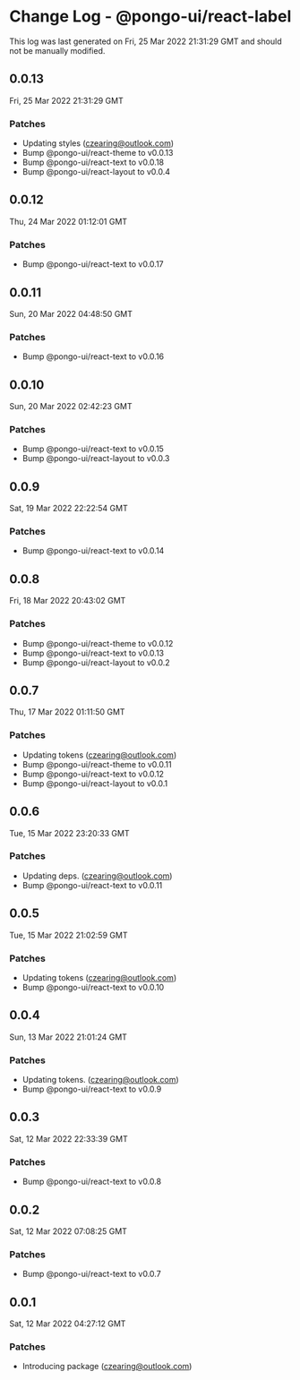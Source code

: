 # Change Log - @pongo-ui/react-label

This log was last generated on Fri, 25 Mar 2022 21:31:29 GMT and should not be manually modified.

<!-- Start content -->

## 0.0.13

Fri, 25 Mar 2022 21:31:29 GMT

### Patches

- Updating styles (czearing@outlook.com)
- Bump @pongo-ui/react-theme to v0.0.13
- Bump @pongo-ui/react-text to v0.0.18
- Bump @pongo-ui/react-layout to v0.0.4

## 0.0.12

Thu, 24 Mar 2022 01:12:01 GMT

### Patches

- Bump @pongo-ui/react-text to v0.0.17

## 0.0.11

Sun, 20 Mar 2022 04:48:50 GMT

### Patches

- Bump @pongo-ui/react-text to v0.0.16

## 0.0.10

Sun, 20 Mar 2022 02:42:23 GMT

### Patches

- Bump @pongo-ui/react-text to v0.0.15
- Bump @pongo-ui/react-layout to v0.0.3

## 0.0.9

Sat, 19 Mar 2022 22:22:54 GMT

### Patches

- Bump @pongo-ui/react-text to v0.0.14

## 0.0.8

Fri, 18 Mar 2022 20:43:02 GMT

### Patches

- Bump @pongo-ui/react-theme to v0.0.12
- Bump @pongo-ui/react-text to v0.0.13
- Bump @pongo-ui/react-layout to v0.0.2

## 0.0.7

Thu, 17 Mar 2022 01:11:50 GMT

### Patches

- Updating tokens (czearing@outlook.com)
- Bump @pongo-ui/react-theme to v0.0.11
- Bump @pongo-ui/react-text to v0.0.12
- Bump @pongo-ui/react-layout to v0.0.1

## 0.0.6

Tue, 15 Mar 2022 23:20:33 GMT

### Patches

- Updating deps. (czearing@outlook.com)
- Bump @pongo-ui/react-text to v0.0.11

## 0.0.5

Tue, 15 Mar 2022 21:02:59 GMT

### Patches

- Updating tokens (czearing@outlook.com)
- Bump @pongo-ui/react-text to v0.0.10

## 0.0.4

Sun, 13 Mar 2022 21:01:24 GMT

### Patches

- Updating tokens. (czearing@outlook.com)
- Bump @pongo-ui/react-text to v0.0.9

## 0.0.3

Sat, 12 Mar 2022 22:33:39 GMT

### Patches

- Bump @pongo-ui/react-text to v0.0.8

## 0.0.2

Sat, 12 Mar 2022 07:08:25 GMT

### Patches

- Bump @pongo-ui/react-text to v0.0.7

## 0.0.1

Sat, 12 Mar 2022 04:27:12 GMT

### Patches

- Introducing package (czearing@outlook.com)
